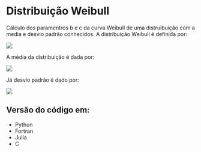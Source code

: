 # Distribuição Weibull

Cálculo dos paramentros b e c da curva Weibull de uma distruibuição 
com a media e desvio padrão conhecidos. A distribuição Weibull é definida por:

<img src="https://render.githubusercontent.com/render/math?math=f(x,b,c)=\frac{b}{c}\left(\frac{x}{c}\right)^{b-1}e^{-\left(\frac{x}{c}\right)^b}">

A média da distribuição é dada por:

<img src="https://render.githubusercontent.com/render/math?math=\mu=c\times\Gamma\left(\frac{1}{b} %2B 1 \right)">

Já desvio padrão é dado por:

<img src="https://render.githubusercontent.com/render/math?math=\sigma=\sqrt{\left( c^2 \times \Gamma \left( \frac{2}{b} %2B 1 \right) -\mu^2 \right)}">

## Versão do código em:

* Python
* Fortran
* Julia
* C

